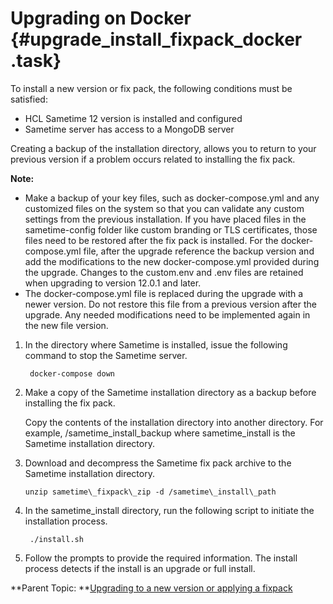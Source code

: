 # Upgrading on Docker {#upgrade_install_fixpack_docker .task}

To install a new version or fix pack, the following conditions must be satisfied:

-   HCL Sametime 12 version is installed and configured
-   Sametime server has access to a MongoDB server

Creating a backup of the installation directory, allows you to return to your previous version if a problem occurs related to installing the fix pack.

**Note:**

-   Make a backup of your key files, such as docker-compose.yml and any customized files on the system so that you can validate any custom settings from the previous installation. If you have placed files in the sametime-config folder like custom branding or TLS certificates, those files need to be restored after the fix pack is installed. For the docker-compose.yml file, after the upgrade reference the backup version and add the modifications to the new docker-compose.yml provided during the upgrade. Changes to the custom.env and .env files are retained when upgrading to version 12.0.1 and later.
-   The docker-compose.yml file is replaced during the upgrade with a newer version. Do not restore this file from a previous version after the upgrade. Any needed modifications need to be implemented again in the new file version.

1.  In the directory where Sametime is installed, issue the following command to stop the Sametime server.

    ``` {#codeblock_zxy_ypk_25b}
     docker-compose down 
    ```

2.  Make a copy of the Sametime installation directory as a backup before installing the fix pack.

    Copy the contents of the installation directory into another directory. For example, /sametime\_install\_backup where sametime\_install is the Sametime installation directory.

3.  Download and decompress the Sametime fix pack archive to the Sametime installation directory.

    ``` {#codeblock_icc_gqk_25b}
    unzip sametime\_fixpack\_zip -d /sametime\_install\_path 
    ```

4.  In the sametime\_install directory, run the following script to initiate the installation process.

    ``` {#codeblock_c3j_3qk_25b}
     ./install.sh
    ```

5.  Follow the prompts to provide the required information. The install process detects if the install is an upgrade or full install.


**Parent Topic:  **[Upgrading to a new version or applying a fixpack](upgrade_install_fixpack.md)

